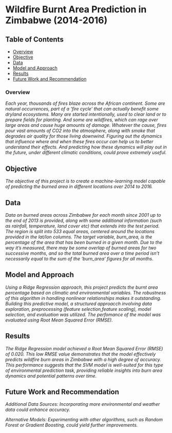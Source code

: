 # Wildfire Burnt Area Prediction in Zimbabwe (2014-2016)

## Table of Contents
- [Overview](#overview)
- [Objective](#objective)
- [Data](#data)
- [Model and Approach](#model-and-approach)
- [Results](#results)
- [Future Work and Recommendation](#future-work-and-recommendation)

### Overview
*Each year, thousands of fires blaze across the African continent. Some are natural occurrences, part of a ‘fire cycle’ that can actually benefit some dryland ecosystems. Many are started intentionally, used to clear land or to prepare fields for planting. And some are wildfires, which can rage over large areas and cause huge amounts of damage. Whatever the cause, fires pour vast amounts of CO2 into the atmosphere, along with smoke that degrades air quality for those living downwind.*
*Figuring out the dynamics that influence where and when these fires occur can help us to better understand their effects. And predicting how these dynamics will play out in the future, under different climatic conditions, could prove extremely useful.*

## Objective
*The objective of this project is to create a machine-learning model capable of predicting the burned area in different locations over 2014 to 2016.*

## Data
*Data on burned areas across Zimbabwe for each month since 2001 up to the end of 2013 is provided, along with some additional information (such as rainfall, temperature, land cover etc) that extends into the test period.*
*The region is split into 533 equal areas, centered around the locations provided in the lat/lon columns. The target variable, burn_area, is the percentage of the area that has been burned in a given month. Due to the way it’s measured, there may be some overlap of burned areas for two successive months, and so the total burned area over a time period isn’t necessarily equal to the sum of the ‘burn_area’ figures for all months.*

## Model and Approach
*Using a Ridge Regression approach, this project predicts the burnt area percentage based on climatic and environmental variables. The robustness of this algorithm in handling nonlinear relationships makes it outstanding.*
*Building this predictive model, a structured approacch involving data exploration, preprocessing (feature selection,feature scaling), model selection, and evaluation was utilized. The perfomance of the model was evaluated using Root Mean Squared Error (RMSE).*

## Results
*The Ridge Regression model achieved a Root Mean Squared Error (RMSE) of 0.020. This low RMSE value demonstrates that the model effectively predicts wildfire burn areas in Zimbabwe with a high degree of accuracy. This performance suggests that the SVM model is well-suited for this type of environmental prediction task, providing reliable insights into burn area dynamics and potential patterns over time.*

## Future Work and Recommendation
*Additional Data Sources: Incorporating more environmental and weather data could enhance accuracy.*

*Alternative Models: Experimenting with other algorithms, such as Random Forest or Gradient Boosting, could yield further improvements.*
